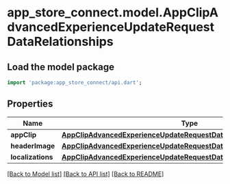 # app_store_connect.model.AppClipAdvancedExperienceUpdateRequestDataRelationships

## Load the model package
```dart
import 'package:app_store_connect/api.dart';
```

## Properties
Name | Type | Description | Notes
------------ | ------------- | ------------- | -------------
**appClip** | [**AppClipAdvancedExperienceUpdateRequestDataRelationshipsAppClip**](AppClipAdvancedExperienceUpdateRequestDataRelationshipsAppClip.md) |  | [optional] 
**headerImage** | [**AppClipAdvancedExperienceUpdateRequestDataRelationshipsHeaderImage**](AppClipAdvancedExperienceUpdateRequestDataRelationshipsHeaderImage.md) |  | [optional] 
**localizations** | [**AppClipAdvancedExperienceUpdateRequestDataRelationshipsLocalizations**](AppClipAdvancedExperienceUpdateRequestDataRelationshipsLocalizations.md) |  | [optional] 

[[Back to Model list]](../README.md#documentation-for-models) [[Back to API list]](../README.md#documentation-for-api-endpoints) [[Back to README]](../README.md)


